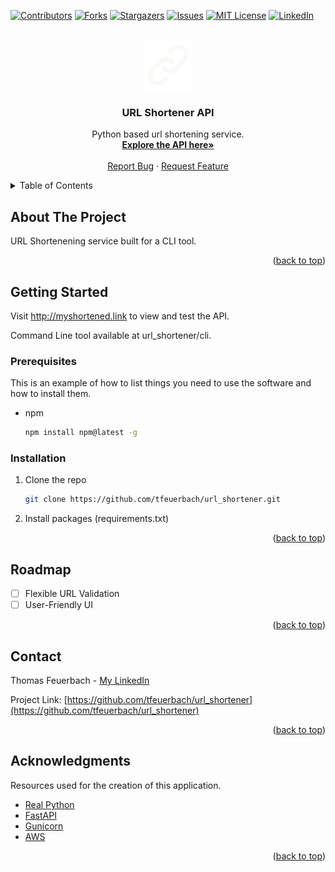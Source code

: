 <a name="readme-top"></a>
<!-- PROJECT SHIELDS -->
[![Contributors][contributors-shield]][contributors-url]
[![Forks][forks-shield]][forks-url]
[![Stargazers][stars-shield]][stars-url]
[![Issues][issues-shield]][issues-url]
[![MIT License][license-shield]][license-url]
[![LinkedIn][linkedin-shield]][linkedin-url]


<!-- PROJECT LOGO -->
<br />
<div align="center">
  <a href="https://github.com/tfeuerbach/url_shortener">
    <img src="/ui/assets/images/logo.svg" alt="Logo" width="80" height="80">
  </a>

  <h3 align="center">URL Shortener API</h3>

  <p align="center">
    Python based url shortening service.
    <br />
    <a href="http://myshortened.link/docs"><strong>Explore the API here»</strong></a>
    <br />
    <br />
    <a href="https://github.com/tfeuerbach/url_shortener/issues">Report Bug</a>
    ·
    <a href="https://github.com/tfeuerbach/url_shortener/issues">Request Feature</a>
  </p>
</div>



<!-- TABLE OF CONTENTS -->
<details>
  <summary>Table of Contents</summary>
  <ol>
    <li>
      <a href="#about-the-project">About The Project</a>
      <ul>
        <li><a href="#built-with">Built With</a></li>
      </ul>
    </li>
    <li>
      <a href="#getting-started">Getting Started</a>
      <ul>
        <li><a href="#prerequisites">Prerequisites</a></li>
        <li><a href="#installation">Installation</a></li>
      </ul>
    </li>
    <li><a href="#usage">Usage</a></li>
    <li><a href="#roadmap">Roadmap</a></li>
    <li><a href="#acknowledgments">Acknowledgments</a></li>
  </ol>
</details>



<!-- ABOUT THE PROJECT -->
## About The Project

URL Shortenening service built for a CLI tool.

<p align="right">(<a href="#readme-top">back to top</a>)</p>


<!-- GETTING STARTED -->
## Getting Started

Visit http://myshortened.link to view and test the API.

Command Line tool available at url_shortener/cli.

### Prerequisites

This is an example of how to list things you need to use the software and how to install them.
* npm
  ```sh
  npm install npm@latest -g
  ```

### Installation

1. Clone the repo
   ```sh
   git clone https://github.com/tfeuerbach/url_shortener.git
   ```
3. Install packages (requirements.txt)

<p align="right">(<a href="#readme-top">back to top</a>)</p>


<!-- ROADMAP -->
## Roadmap

- [ ] Flexible URL Validation
- [ ] User-Friendly UI

<p align="right">(<a href="#readme-top">back to top</a>)</p>


<!-- CONTACT -->
## Contact

Thomas Feuerbach - [My LinkedIn](https://linkedin.com/in/tfeuerbach)

Project Link: [https://github.com/tfeuerbach/url_shortener](https://github.com/tfeuerbach/url_shortener)

<p align="right">(<a href="#readme-top">back to top</a>)</p>


<!-- ACKNOWLEDGMENTS -->
## Acknowledgments

Resources used for the creation of this application.

* [Real Python](https://realpython.com)
* [FastAPI](https://fastapi.tiangolo.com)
* [Gunicorn](https://gunicorn.org)
* [AWS](https://aws.amazon.com)

<p align="right">(<a href="#readme-top">back to top</a>)</p>


<!-- MARKDOWN LINKS & IMAGES -->
<!-- https://www.markdownguide.org/basic-syntax/#reference-style-links -->
[contributors-shield]: https://img.shields.io/github/contributors/tfeuerbach/url_shortener.svg?style=for-the-badge
[contributors-url]: https://github.com/tfeuerbach/url_shortener/graphs/contributors
[forks-shield]: https://img.shields.io/github/forks/tfeuerbach/url_shortener.svg?style=for-the-badge
[forks-url]: https://github.com/tfeuerbach/url_shortener/network/members
[stars-shield]: https://img.shields.io/github/stars/tfeuerbach/url_shortener.svg?style=for-the-badge
[stars-url]: https://github.com/tfeuerbach/url_shortener/stargazers
[issues-shield]: https://img.shields.io/github/issues/tfeuerbach/url_shortener.svg?style=for-the-badge
[issues-url]: https://github.com/tfeuerbach/url_shortener/issues
[license-shield]: https://img.shields.io/github/license/tfeuerbach/url_shortener.svg?style=for-the-badge
[license-url]: https://github.com/tfeuerbach/url_shortener/blob/master/LICENSE.txt
[linkedin-shield]: https://img.shields.io/badge/-LinkedIn-black.svg?style=for-the-badge&logo=linkedin&colorB=555
[linkedin-url]: https://linkedin.com/in/tfeuerbach
[Python]: https://img.shields.io/badge/python-3776AB?style=for-the-badge&logo=python&logoColor=white
[Python-url]: https://python.org/
